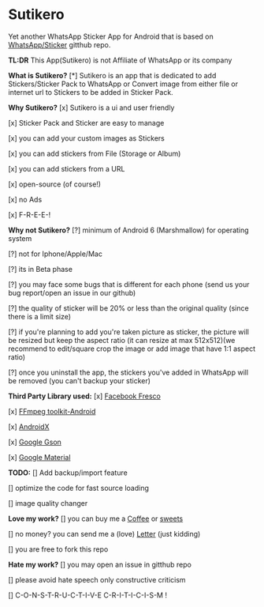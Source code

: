 # Sutikero

Yet another WhatsApp Sticker App for Android that is based on [WhatsApp/Sticker](https://github.com/WhatsApp/stickers) gitthub repo.

**TL:DR**
This App(Sutikero) is not Affiliate of WhatsApp or its company

**What is Sutikero?**
[*] Sutikero is an app that is dedicated to add Stickers/Sticker Pack to WhatsApp or Convert image from either file or internet url to Stickers to be added in Sticker Pack.

**Why Sutikero?**
[x] Sutikero is a ui and user friendly

[x] Sticker Pack and Sticker are easy to manage

[x] you can add your custom images as Stickers

[x] you can add stickers from File (Storage or Album)

[x] you can add stickers from a URL

[x] open-source (of course!)

[x] no Ads

[x] F-R-E-E-!


**Why not Sutikero?**
[?] minimum of Android 6 (Marshmallow) for operating system

[?] not for Iphone/Apple/Mac

[?] its in Beta phase

[?] you may face some bugs that is different for each phone (send us your bug report/open an issue in our github)

[?] the quality of sticker will be 20% or less than the original quality (since there is a limit size)

[?] if you're planning to add you're taken picture as sticker, the picture will be resized but keep the aspect ratio (it can resize at max 512x512)(we recommend to edit/square crop the image or add image that have 1:1 aspect ratio)

[?] once you uninstall the app, the stickers you've added in WhatsApp will be removed (you can't backup your sticker)


**Third Party Library used:**
[x] [Facebook Fresco](https://github.com/facebook/fresco)

[x] [FFmpeg toolkit-Android](https://github.com/tanersener/ffmpeg-kit/tree/main/android)

[x] [AndroidX](https://github.com/google/gson)

[x] [Google Gson](https://github.com/google/gson)

[x] [Google Material](https://material.io/develop/android)


**TODO:**
[] Add backup/import feature

[] optimize the code for fast source loading

[] image quality changer


**Love my work?**
[] you can buy me a [Coffee](https://www.buymeacoffee.com/STICKnoLOGIC) or [sweets](https://www.paypal.com/paypalme/yhalSTICKnoLOGIC)

[] no money? you can send me a (love) [Letter](jobeth.llame@gmail.com) (just kidding)

[] you are free to fork this repo


**Hate my work?**
[] you may open an issue in gitthub repo

[] please avoid hate speech only constructive criticism

[] C-O-N-S-T-R-U-C-T-I-V-E C-R-I-T-I-C-I-S-M !
